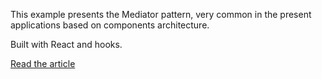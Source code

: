 This example presents the Mediator pattern, very common in the present applications based on components architecture.

Built with React and hooks.

[Read the article](https://pkonieczniak-blog.com/blog/mediator-pattern)
